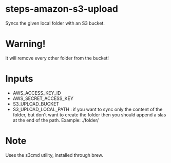 steps-amazon-s3-upload
======================

Syncs the given local folder with an S3 bucket.


# Warning!

It will remove every other folder from the bucket!


# Inputs

- AWS_ACCESS_KEY_ID
- AWS_SECRET_ACCESS_KEY
- S3_UPLOAD_BUCKET
- S3_UPLOAD_LOCAL_PATH : if you want to sync only the content of the folder, but don't want to create the folder then you should append a slas at the end of the path. Example: ./folder/


# Note

Uses the s3cmd utility, installed through brew.